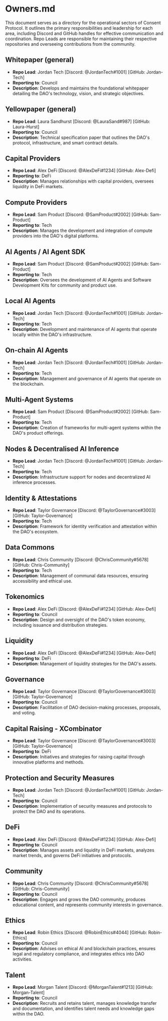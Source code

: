 # Owners.md

This document serves as a directory for the operational sectors of Consent Protocol. It outlines the primary responsibilities and leadership for each area, including Discord and GitHub handles for effective communication and coordination. Repo Leads are responsible for maintaining their respective repositories and overseeing contributions from the community.

## Whitepaper (general)
- **Repo Lead**: Jordan Tech [Discord: @JordanTech#1001] [GitHub: Jordan-Tech]
- **Reporting to**: Council
- **Description**: Develops and maintains the foundational whitepaper detailing the DAO's technology, vision, and strategic objectives.

## Yellowpaper (general)
- **Repo Lead**: Laura Sandhurst [Discord: @LauraSand#987] [GitHub: Laura-Hurst]
- **Reporting to**: Council
- **Description**: Technical specification paper that outlines the DAO's protocol, infrastructure, and smart contract details.

## Capital Providers
- **Repo Lead**: Alex DeFi [Discord: @AlexDeFi#1234] [GitHub: Alex-Defi]
- **Reporting to**: DeFi
- **Description**: Manages relationships with capital providers, oversees liquidity in DeFi markets.

## Compute Providers
- **Repo Lead**: Sam Product [Discord: @SamProduct#2002] [GitHub: Sam-Product]
- **Reporting to**: Tech
- **Description**: Manages the development and integration of compute providers into the DAO's digital platforms.

## AI Agents / AI Agent SDK
- **Repo Lead**: Sam Product [Discord: @SamProduct#2002] [GitHub: Sam-Product]
- **Reporting to**: Tech
- **Description**: Oversees the development of AI Agents and Software Development Kits for community and product use.

## Local AI Agents
- **Repo Lead**: Jordan Tech [Discord: @JordanTech#1001] [GitHub: Jordan-Tech]
- **Reporting to**: Tech
- **Description**: Development and maintenance of AI agents that operate locally within the DAO's infrastructure.

## On-chain AI Agents
- **Repo Lead**: Jordan Tech [Discord: @JordanTech#1001] [GitHub: Jordan-Tech]
- **Reporting to**: Tech
- **Description**: Management and governance of AI agents that operate on the blockchain.

## Multi-Agent Systems
- **Repo Lead**: Sam Product [Discord: @SamProduct#2002] [GitHub: Sam-Product]
- **Reporting to**: Tech
- **Description**: Creation of frameworks for multi-agent systems within the DAO's product offerings.

## Nodes & Decentralised AI Inference
- **Repo Lead**: Jordan Tech [Discord: @JordanTech#1001] [GitHub: Jordan-Tech]
- **Reporting to**: Tech
- **Description**: Infrastructure support for nodes and decentralized AI inference processes.

## Identity & Attestations
- **Repo Lead**: Taylor Governance [Discord: @TaylorGovernance#3003] [GitHub: Taylor-Governance]
- **Reporting to**: Tech
- **Description**: Framework for identity verification and attestation within the DAO's ecosystem.

## Data Commons
- **Repo Lead**: Chris Community [Discord: @ChrisCommunity#5678] [GitHub: Chris-Community]
- **Reporting to**: Tech
- **Description**: Management of communal data resources, ensuring accessibility and ethical use.

## Tokenomics
- **Repo Lead**: Alex DeFi [Discord: @AlexDeFi#1234] [GitHub: Alex-Defi]
- **Reporting to**: Council
- **Description**: Design and oversight of the DAO's token economy, including issuance and distribution strategies.

## Liquidity
- **Repo Lead**: Alex DeFi [Discord: @AlexDeFi#1234] [GitHub: Alex-Defi]
- **Reporting to**: DeFi
- **Description**: Management of liquidity strategies for the DAO's assets.

## Governance
- **Repo Lead**: Taylor Governance [Discord: @TaylorGovernance#3003] [GitHub: Taylor-Governance]
- **Reporting to**: Council
- **Description**: Facilitation of DAO decision-making processes, proposals, and voting.

## Capital Raising - XCombinator
- **Repo Lead**: Taylor Governance [Discord: @TaylorGovernance#3003] [GitHub: Taylor-Governance]
- **Reporting to**: DeFi
- **Description**: Initiatives and strategies for raising capital through innovative platforms and methods.

## Protection and Security Measures
- **Repo Lead**: Jordan Tech [Discord: @JordanTech#1001] [GitHub: Jordan-Tech]
- **Reporting to**: Council
- **Description**: Implementation of security measures and protocols to protect the DAO and its operations.

## DeFi
- **Repo Lead**: Alex DeFi [Discord: @AlexDeFi#1234] [GitHub: Alex-Defi]
- **Reporting to**: Council
- **Description**: Manages assets and liquidity in DeFi markets, analyzes market trends, and governs DeFi initiatives and protocols.

## Community
- **Repo Lead**: Chris Community [Discord: @ChrisCommunity#5678] [GitHub: Chris-Community]
- **Reporting to**: Council
- **Description**: Engages and grows the DAO community, produces educational content, and represents community interests in governance.

## Ethics
- **Repo Lead**: Robin Ethics [Discord: @RobinEthics#4044] [GitHub: Robin-Ethics]
- **Reporting to**: Council
- **Description**: Advises on ethical AI and blockchain practices, ensures legal and regulatory compliance, and integrates ethics into DAO activities.

## Talent
- **Repo Lead**: Morgan Talent [Discord: @MorganTalent#1213] [GitHub: Morgan-Talent]
- **Reporting to**: Council
- **Description**: Recruits and retains talent, manages knowledge transfer and documentation, and identifies talent needs and knowledge gaps within the DAO.
